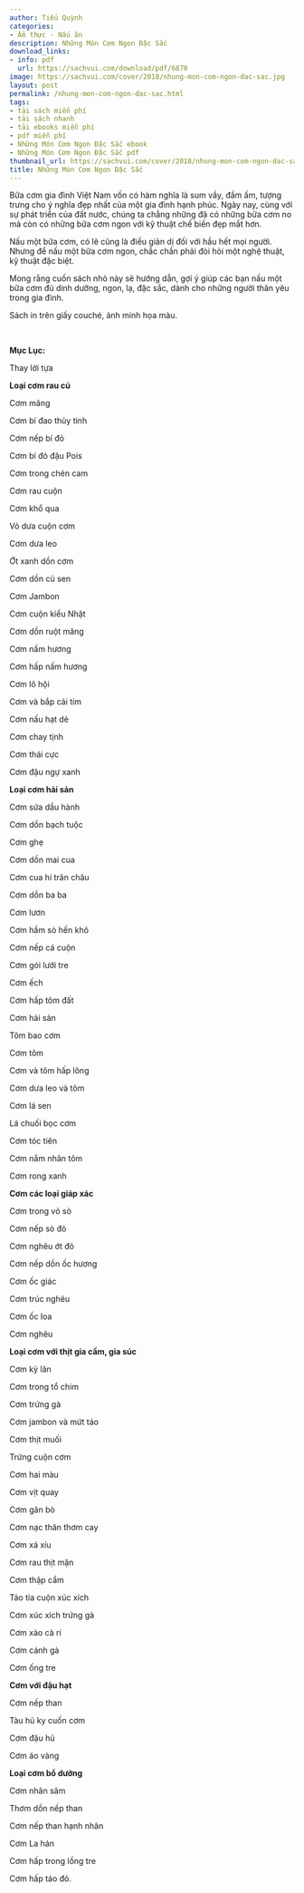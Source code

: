 ```yaml
---
author: Tiểu Quỳnh
categories:
- Ẩm thực - Nấu ăn
description: Những Món Cơm Ngon Đặc Sắc
download_links:
- info: pdf
  url: https://sachvui.com/download/pdf/6870
image: https://sachvui.com/cover/2018/nhung-mon-com-ngon-dac-sac.jpg
layout: post
permalink: /nhung-mon-com-ngon-dac-sac.html
tags:
- tải sách miễn phí
- tải sách nhanh
- tải ebooks miễn phí
- pdf miễn phí
- Những Món Cơm Ngon Đặc Sắc ebook
- Những Món Cơm Ngon Đặc Sắc pdf
thumbnail_url: https://sachvui.com/cover/2018/nhung-mon-com-ngon-dac-sac.jpg
title: Những Món Cơm Ngon Đặc Sắc
---
```


 <div class="item-desc text-justify"> <p>Bữa cơm gia đình Việt Nam vốn có hàm nghĩa là sum vầy, đầm ấm, tượng trưng cho ý nghĩa đẹp nhất của một gia đình hạnh phúc. Ngày nay, cùng với sự phát triển của đất nước, chúng ta chẳng những đã có những bữa cơm no mà còn có những bữa cơm ngon với kỹ thuật chế biến đẹp mắt hơn.</p><p>Nấu một bữa cơm, có lẽ cũng là điều giản dị đối với hầu hết mọi người. Nhưng để nấu một bữa cơm ngon, chắc chắn phải đòi hỏi một nghệ thuật, kỹ thuật đặc biệt.</p><p>Mong rằng cuốn sách nhỏ này sẽ hướng dẫn, gợi ý giúp các bạn nấu một bữa cơm đủ dinh dưỡng, ngon, lạ, đặc sắc, dành cho những người thân yêu trong gia đình.</p><p>Sách in trên giấy couché, ảnh minh họa màu.</p><p> </p><p><strong>Mục Lục:</strong></p><p>Thay lời tựa</p><p><strong>Loại cơm rau củ</strong></p><p>Cơm măng</p><p>Cơm bí đao thủy tinh</p><p>Cơm nếp bí đỏ</p><p>Cơm bí đỏ đậu Pois</p><p>Cơm trong chén cam</p><p>Cơm rau cuộn</p><p>Cơm khổ qua</p><p>Vỏ dưa cuộn cơm</p><p>Cơm dưa leo</p><p>Ớt xanh dồn cơm</p><p>Cơm dồn củ sen</p><p>Cơm Jambon</p><p>Cơm cuộn kiểu Nhật</p><p>Cơm dồn ruột măng</p><p>Cơm nấm hương</p><p>Cơm hấp nấm hương</p><p>Cơm lô hội</p><p>Cơm và bắp cải tím</p><p>Cơm nấu hạt dẻ</p><p>Cơm chay tịnh</p><p>Cơm thái cực</p><p>Cơm đậu ngự xanh</p><p><strong>Loại cơm hải sản</strong></p><p>Cơm sứa dầu hành</p><p>Cơm dồn bạch tuộc</p><p>Cơm ghẹ</p><p>Cơm dồn mai cua</p><p>Cơm cua hí trân châu</p><p>Cơm dồn ba ba</p><p>Cơm lươn</p><p>Cơm hầm sò hến khô</p><p>Cơm nếp cá cuộn</p><p>Cơm gói lưới tre</p><p>Cơm ếch</p><p>Cơm hấp tôm đất</p><p>Cơm hải sản</p><p>Tôm bao cơm</p><p>Cơm tôm</p><p>Cơm và tôm hấp lông</p><p>Cơm dưa leo và tôm</p><p>Cơm lá sen</p><p>Lá chuối bọc cơm</p><p>Cơm tóc tiên</p><p>Cơm nắm nhân tôm</p><p>Cơm rong xanh</p><p><strong>Cơm các loại giáp xác</strong></p><p>Cơm trong vỏ sò</p><p>Cơm nếp sò đỏ</p><p>Cơm nghêu ớt đỏ</p><p>Cơm nếp dồn ốc hương</p><p>Cơm ốc giác</p><p>Cơm trúc nghêu</p><p>Cơm ốc loa</p><p>Cơm nghêu</p><p><strong>Loại cơm với thịt gia cầm, gia súc</strong></p><p>Cơm kỳ lân</p><p>Cơm trong tổ chim</p><p>Cơm trứng gà</p><p>Cơm jambon và mứt táo</p><p>Cơm thịt muối</p><p>Trứng cuộn cơm</p><p>Cơm hai màu</p><p>Cơm vịt quay</p><p>Cơm gân bò</p><p>Cơm nạc thăn thơm cay</p><p>Cơm xá xíu</p><p>Cơm rau thịt mặn</p><p>Cơm thập cẩm</p><p>Tảo tía cuộn xúc xích</p><p>Cơm xúc xích trứng gà</p><p>Cơm xào cà ri</p><p>Cơm cánh gà</p><p>Cơm ống tre</p><p><strong>Cơm với đậu hạt</strong></p><p>Cơm nếp than</p><p>Tàu hủ ky cuốn cơm</p><p>Cơm đậu hủ</p><p>Cơm áo vàng</p><p><strong>Loại cơm bổ dưỡng</strong></p><p>Cơm nhân sâm</p><p>Thơm dồn nếp than</p><p>Cơm nếp than hạnh nhân</p><p>Cơm La hán</p><p>Cơm hấp trong lồng tre</p><p>Cơm hấp táo đỏ.</p> </div>